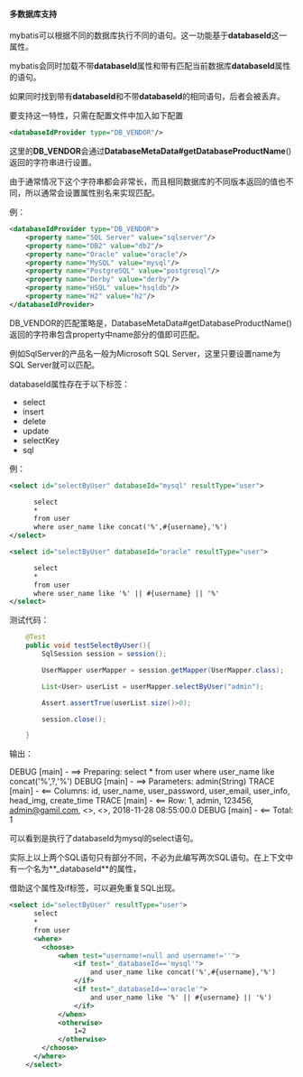 #### 多数据库支持

mybatis可以根据不同的数据库执行不同的语句。这一功能基于**databaseId**这一属性。

mybatis会同时加载不带**databaseId**属性和带有匹配当前数据库**databaseId**属性的语句。

如果同时找到带有**databaseId**和不带**databaseId**的相同语句，后者会被丢弃。

要支持这一特性，只需在配置文件中加入如下配置

```xml
<databaseIdProvider type="DB_VENDOR"/>
```

这里的**DB_VENDOR**会通过**DatabaseMetaData#getDatabaseProductName**()返回的字符串进行设置。

由于通常情况下这个字符串都会非常长，而且相同数据库的不同版本返回的值也不同，所以通常会设置属性别名来实现匹配。

例：

```xml
<databaseIdProvider type="DB_VENDOR">
	<property name="SQL Server" value="sqlserver"/>
    <property name="DB2" value="db2"/>
    <property name="Oracle" value="oracle"/>
    <property name="MySQL" value="mysql"/>
    <property name="PostgreSQL" value="postgresql"/>
    <property name="Derby" value="derby"/>
    <property name="HSQL" value="hsqldb"/>
    <property name="H2" value="h2"/>
</databaseIdProvider>
```

DB_VENDOR的匹配策略是，DatabaseMetaData#getDatabaseProductName()返回的字符串包含property中name部分的值即可匹配。

例如SqlServer的产品名一般为Microsoft SQL Server，这里只要设置name为SQL Server就可以匹配。

databaseId属性存在于以下标签：

- select
- insert
- delete
- update
- selectKey
- sql

例：

```xml
<select id="selectByUser" databaseId="mysql" resultType="user">

      select
      *
      from user
      where user_name like concat('%',#{username},'%')
</select>

<select id="selectByUser" databaseId="oracle" resultType="user">

      select
      *
      from user
      where user_name like '%' || #{username} || '%'
</select>
```

测试代码：

```java
	@Test
    public void testSelectByUser(){
        SqlSession session = session();

        UserMapper userMapper = session.getMapper(UserMapper.class);

        List<User> userList = userMapper.selectByUser("admin");

        Assert.assertTrue(userList.size()>0);

        session.close();

    }
```

输出：

DEBUG [main] - ==>  Preparing: select * from user where user_name like concat('%',?,'%') 
DEBUG [main] - ==> Parameters: admin(String)
TRACE [main] - <==    Columns: id, user_name, user_password, user_email, user_info, head_img, create_time
TRACE [main] - <==        Row: 1, admin, 123456, admin@gamil.com, <<BLOB>>, <<BLOB>>, 2018-11-28 08:55:00.0
DEBUG [main] - <==      Total: 1

可以看到是执行了databaseId为mysql的select语句。

实际上以上两个SQL语句只有部分不同，不必为此编写两次SQL语句。在上下文中有一个名为**_databaseId**的属性，

借助这个属性及if标签，可以避免重复SQL出现。

```xml
<select id="selectByUser" resultType="user">
      select
      *
      from user
      <where>
        <choose>
            <when test="username!=null and username!=''">
                <if test="_databaseId=='mysql'">
                    and user_name like concat('%',#{username},'%')
                </if>
                <if test="_databaseId=='oracle'">
                    and user_name like '%' || #{username} || '%')
                </if>
            </when>
            <otherwise>
                1=2
            </otherwise>
        </choose>
      </where>
    </select>
```

